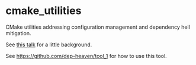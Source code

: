 # cmake_utilities

CMake utilities addressing configuration management and dependency hell mitigation.

See [this talk](https://github.com/daixtrose/saying-goodbye-to-dependency-hell) for a little background.

See https://github.com/dep-heaven/tool_1 for how to use this tool.  
